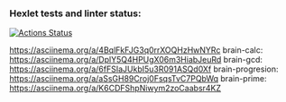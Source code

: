 ### Hexlet tests and linter status:

[![Actions Status](https://github.com/deem-zee/frontend-project-lvl1/workflows/hexlet-check/badge.svg)](https://github.com/deem-zee/frontend-project-lvl1/actions)

https://asciinema.org/a/4BqlFkFJG3q0rrXOQHzHwNYRc
brain-calc: https://asciinema.org/a/DplY5Q4HPUgX06m3HiabJeuRd
brain-gcd: https://asciinema.org/a/6fFSIaJUkbI5u3R091ASQd0Xf
brain-progresion: https://asciinema.org/a/aSsGH89Croj0FsqsTvC7PQbWq
brain-prime: https://asciinema.org/a/K6CDFShpNiwym2zoCaabsr4KZ
